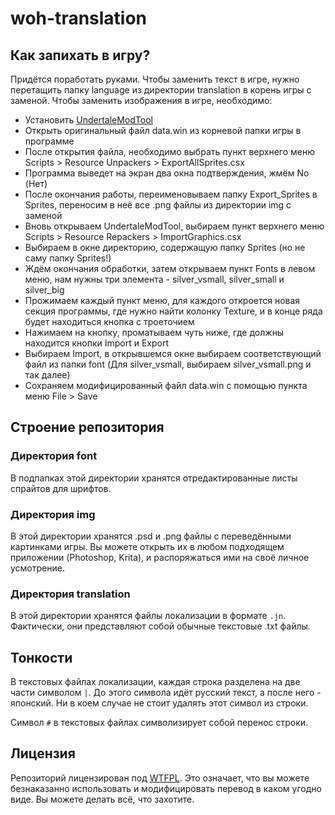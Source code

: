 # woh-translation

## Как запихать в игру?

Придётся поработать руками.
Чтобы заменить текст в игре, нужно перетащить папку language из директории translation в корень игры с заменой.
Чтобы заменить изображения в игре, необходимо:

-   Установить [UndertaleModTool](https://github.com/UnderminersTeam/UndertaleModTool)
-   Открыть оригинальный файл data.win из корневой папки игры в программе
-   После открытия файла, необходимо выбрать пункт верхнего меню Scripts > Resource Unpackers > ExportAllSprites.csx
-   Программа выведет на экран два окна подтверждения, жмём No (Нет)
-   После окончания работы, переименовываем папку Export_Sprites в Sprites, переносим в неё все .png файлы из директории img с заменой
-   Вновь открываем UndertaleModTool, выбираем пункт верхнего меню Scripts > Resource Repackers > ImportGraphics.csx
-   Выбираем в окне директорию, содержащую папку Sprites (но не саму папку Sprites!)
-   Ждём окончания обработки, затем открываем пункт Fonts в левом меню, нам нужны три элемента - silver_vsmall, silver_small и silver_big
-   Прожимаем каждый пункт меню, для каждого откроется новая секция программы, где нужно найти колонку Texture, и в конце ряда будет находиться кнопка с троеточием
-   Нажимаем на кнопку, проматываем чуть ниже, где должны находится кнопки Import и Export
-   Выбираем Import, в открывшемся окне выбираем соответствующий файл из папки font (Для silver_vsmall, выбираем silver_vsmall.png и так далее)
-   Cохраняем модифицированный файл data.win с помощью пункта меню File > Save

## Строение репозитория

### Директория font

В подпапках этой директории хранятся отредактированные листы спрайтов для шрифтов.

### Директория img

В этой директории хранятся .psd и .png файлы с переведёнными картинками игры. Вы можете открыть их в любом подходящем приложении (Photoshop, Krita), и распоряжаться ими на своё личное усмотрение.

### Директория translation

В этой директории хранятся файлы локализации в формате `.jn`. Фактически, они представляют собой обычные текстовые .txt файлы.

## Тонкости

В текстовых файлах локализации, каждая строка разделена на две части символом `|`. До этого символа идёт русский текст, а после него - японский. Ни в коем случае не стоит удалять этот символ из строки.

Символ `#` в текстовых файлах символизирует собой перенос строки.

## Лицензия

Репозиторий лицензирован под [WTFPL](http://www.wtfpl.net/).
Это означает, что вы можете безнаказанно использовать и модифицировать перевод в каком угодно виде. Вы можете делать всё, что захотите.
